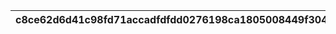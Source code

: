 |c8ce62d6d41c98fd71accadfdfdd0276198ca1805008449f304c3639a4850f7a|88fba2626c428ebbd77fd3f4a86b9b7c4f544795a5f79cef5e3fe90ee588a67e|e8509442e38732918f44b94fa14831d0b7a361333f8b7020b7d27dc402bb88fd|9dad22486071bdfec31586c50fb4a691feb4a908d9681abcba3b6b4b884c4ecf|9c0d610884717acdf7b18f2b06dc1e66d864c38e8f80c80c7f962eaeb3bcddfb|deaec8598b4e82fb8d995752de8c494ad294488580ea6cc3b60020568e9dbc3a|c0e8c643d4dd7bbd953db9fb8b62fd41fb596f3b482defa7affec760ed3334d2|70608a12547110fea75b16d76a6e4ac5edf34eb16aef4bdfb89841170f567bac|7c3fa6f84ceacc79a653cb428869337938ad69b14108ae16635046b2bd8590e2|f5d13e5583506900d20f76dcd2527b739e1ab486fbd36ef0cabcfdc1f8939b62|7d8bb7c6905124a9d114f3cde234c77a0b0907269c4a1531e63f543c9826a261|48406cac03ac9003175b0c44da2292ee6f17b787dd902550155456fa23f57022|ed92237d0edf9e3ccc2edfc2357703ec5424d5b0cb21d0dd98f5806ab6d9bd39|b6cbcbf6f5ac4bec18832f48c0775b06128a1510d715d1d16e57096b3b3bac82|945fac4d19b9bf234f8ef37ded09dc5175a412eb945fcb88ceb786b67186e36a|d70a26a503fac823b56dc293e7e5c5469f831b1d45ccd5f656bbf535db085c96|43054c73b45cf421014844cdc08f4e3f9ac7f3a54fb3fe95c4af2e67567a02a2|bd4388688e17f254a8b8b199f400649aa76e7412079466787884fd53edecc928|8891359a404a2add7ecb8ccf9e70bd1839f882175bc4e6cea37546195b7eba28|e30e1bb667e8e696ec2e0507d1893bf7926c1b208e819f32961f0b5dce92c709|f0b339d45dfd4f795698bf632321d0cb848a1a8cd26f4dbae4ef1f6d0428b931|
| --- | --- | --- | --- | --- | --- | --- | --- | --- | --- | --- | --- | --- | --- | --- | --- | --- | --- | --- | --- | --- |